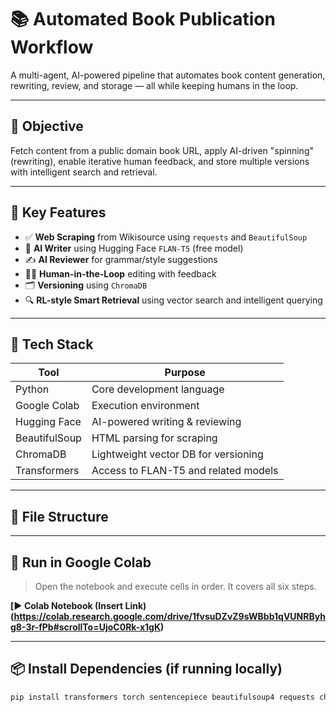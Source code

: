 # 📚 Automated Book Publication Workflow

A multi-agent, AI-powered pipeline that automates book content generation, rewriting, review, and storage — all while keeping humans in the loop.

---

## 🎯 Objective

Fetch content from a public domain book URL, apply AI-driven "spinning" (rewriting), enable iterative human feedback, and store multiple versions with intelligent search and retrieval.

---

## 🧠 Key Features

- ✅ **Web Scraping** from Wikisource using `requests` and `BeautifulSoup`
- 🤖 **AI Writer** using Hugging Face `FLAN-T5` (free model)
- ✍️ **AI Reviewer** for grammar/style suggestions
- 🧑‍💻 **Human-in-the-Loop** editing with feedback
- 🗂️ **Versioning** using `ChromaDB`
- 🔍 **RL-style Smart Retrieval** using vector search and intelligent querying

---

## 🔧 Tech Stack

| Tool            | Purpose                                |
|-----------------|----------------------------------------|
| Python          | Core development language              |
| Google Colab    | Execution environment                  |
| Hugging Face    | AI-powered writing & reviewing         |
| BeautifulSoup   | HTML parsing for scraping              |
| ChromaDB        | Lightweight vector DB for versioning   |
| Transformers    | Access to FLAN-T5 and related models   |

---

## 📁 File Structure


---

## 🚀 Run in Google Colab

> Open the notebook and execute cells in order. It covers all six steps.

**[▶️ Colab Notebook (Insert Link)(https://colab.research.google.com/drive/1fvsuDZvZ9sWBbb1qVUNRByhg8-3r-fPb#scrollTo=UjoC0Rk-x1gK)**

---

## 📦 Install Dependencies (if running locally)

```bash
pip install transformers torch sentencepiece beautifulsoup4 requests chromadb
